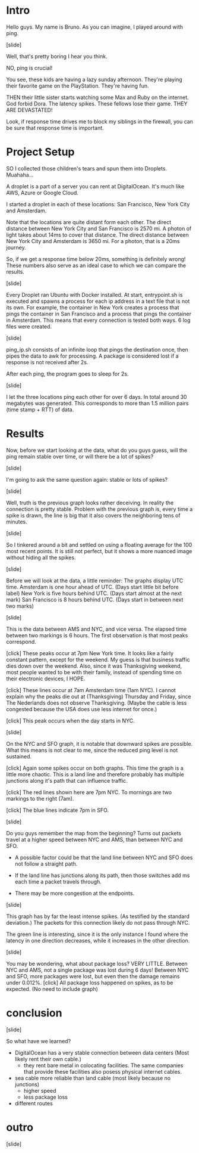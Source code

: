 # Intro
Hello guys.
My name is Bruno.
As you can imagine, I played around with ping.

[slide]

Well, that's pretty boring I hear you think.

NO, ping is crucial!

You see, these kids are having a lazy sunday afternoon.
They're playing their favorite game on the PlayStation.
They're having fun.

THEN their little sister starts watching some Max and
Ruby on the internet. God forbid Dora.
The latency spikes.
These fellows lose their game.
THEY ARE DEVASTATED!

Look, if response time drives me to block my siblings
in the firewall, you can be sure that response time is important.

# Project Setup
SO I collected those children's tears and spun them into Droplets.
Muahaha...

A droplet is a part of a server you can rent at DigitalOcean.
It's much like AWS, Azure or Google Cloud.

I started a droplet in each of these locations:
San Francisco, New York City and Amsterdam.

Note that the locations are quite distant form each other.
The direct distance between New York City and San Francisco
is 2570 mi. A photon of light takes about 14ms to cover that
distance.
The direct distance between New York City and Amsterdam is
3650 mi. For a photon, that is a 20ms journey.

So, if we get a response time below 20ms, something is
definitely wrong! These numbers also serve as an ideal case
to which we can compare the results.


[slide]


Every Droplet ran Ubuntu with Docker installed.
At start, entrypoint.sh is executed and spawns a process
for each ip address in a text file that is not its own.
For example, the container in New York creates a process that
pings the container in San Francisco and a process that
pings the container in Amsterdam.
This means that every connection is tested both ways.
6 log files were created.


[slide]


ping_ip.sh consists of an infinite loop that pings the
destination once, then pipes the data to awk for processing.
A package is considered lost if a response is not received
after 2s.

After each ping, the program goes to sleep for 2s.


[slide]


I let the three locations ping each other for over 6 days.
In total around 30 megabytes was generated.
This corresponds to more than 1.5 million pairs (time stamp + RTT) of data.

# Results
Now, before we start looking at the data, what do you guys guess,
will the ping remain stable over time, or will there be a lot of
spikes?


[slide]


I'm going to ask the same question again: stable or lots of spikes?


[slide]


Well, truth is the previous graph looks rather deceiving.
In reality the connection is pretty stable.
Problem with the previous graph is, every time a spike is drawn,
the line is big that it also covers the neighboring tens of minutes.


[slide]


So I tinkered around a bit and settled on using a floating average
for the 100 most recent points. It is still not perfect, but it
shows a more nuanced image without hiding all the spikes.


[slide]


Before we will look at the data, a little reminder:
The graphs display UTC time.
Amsterdam is one hour ahead of UTC. (Days start little bit before label)
New York is five hours behind UTC. (Days start almost at the next mark)
San Francisco is 8 hours behind UTC. (Days start in between next two marks)


[slide]


This is the data between AMS and NYC, and vice versa.
The elapsed time between two markings is 6 hours.
The first observation is that most peaks correspond.

[click]
These peaks occur at 7pm New York time. It looks like a fairly
constant pattern, except for the weekend. My guess is that
business traffic dies down over the weekend. Also, since it was
Thanksgiving weekend, most people wanted to be with their family,
instead of spending time on their electronic devices, I HOPE.

[click]
These lines occur at 7am Amsterdam time (1am NYC). I cannot
explain why the peaks die out at (Thanksgiving) Thursday
and Friday, since The Nederlands does not observe Thanksgiving.
(Maybe the cable is less congested because the USA does use
less internet for once.)

[click]
This peak occurs when the day starts in NYC.


[slide]


On the NYC and SFO graph, it is notable that downward spikes
are possible. What this means is not clear to me, since
the reduced ping level is not sustained.

[click]
Again some spikes occur on both graphs. This time the graph
is a little more chaotic. This is a land line and therefore
probably has multiple junctions along it's path that can
influence traffic.

[click]
The red lines shown here are 7pm NYC. To mornings are two
markings to the right (7am).

[click]
The blue lines indicate 7pm in SFO.


[slide]


Do you guys remember the map from the beginning?
Turns out packets travel at a higher speed between
NYC and AMS, than between NYC and SFO.

- A possible factor could be that the land line
between NYC and SFO does not follow a straight path.

- If the land line has junctions along its path, then
those switches add ms each time a packet travels through.

- There may be more congestion at the endpoints.


[slide]


This graph has by far the least intense spikes.
(As testified by the standard deviation.)
The packets for this connection likely do not pass through NYC.

The green line is interesting, since it is the only instance
I found where the latency in one direction decreases, while it
increases in the other direction.


[slide]


You may be wondering, what about package loss? VERY LITTLE.
Between NYC and AMS, not a single package was lost during 6 days!
Between NYC and SFO, more packages were lost, but even then
the damage remains under 0.012%. [click]
All package loss happened on spikes, as to be expected.
(No need to include graph)


# conclusion
[slide]


So what have we learned?
- DigitalOcean has a very stable connection between data centers
  (Most likely rent their own cable.)
  - they rent bare metal in colocating facilities. The same companies
    that provide these facilities also posess physical internet cables.
- sea cable more reliable than land cable
  (most likely because no junctions)
  - higher speed
  - less package loss
- different routes


# outro
[slide]

